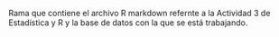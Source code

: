 Rama que contiene el archivo R markdown refernte a la Actividad 3 de Estadística y R y la base de datos con la que se está trabajando. 
